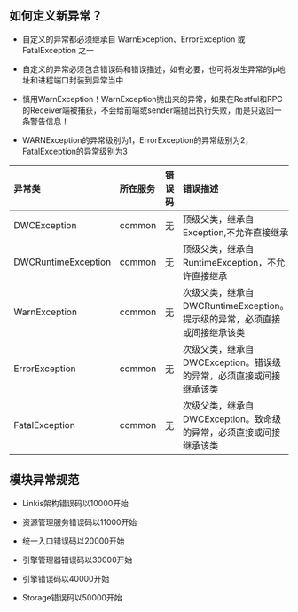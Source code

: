 ## 如何定义新异常？

- 自定义的异常都必须继承自 WarnException、ErrorException 或 FatalException 之一

- 自定义的异常必须包含错误码和错误描述，如有必要，也可将发生异常的ip地址和进程端口封装到异常当中

- 慎用WarnException！WarnException抛出来的异常，如果在Restful和RPC的Receiver端被捕获，不会给前端或sender端抛出执行失败，而是只返回一条警告信息！

- WARNException的异常级别为1，ErrorException的异常级别为2，FatalException的异常级别为3

|异常类|	所在服务|   错误码|    错误描述|
|:----  |:---   |:---   |:---   |
|DWCException|	common| 无|	顶级父类，继承自Exception,不允许直接继承|
|DWCRuntimeException|	common|	无|	顶级父类，继承自RuntimeException，不允许直接继承|
|WarnException|	common|	无|	次级父类，继承自DWCRuntimeException。提示级的异常，必须直接或间接继承该类|
|ErrorException|	common|	无|	次级父类，继承自DWCException。错误级的异常，必须直接或间接继承该类|
|FatalException|	common|	无|	次级父类，继承自DWCException。致命级的异常，必须直接或间接继承该类|


## 模块异常规范

- Linkis架构错误码以10000开始

- 资源管理服务错误码以11000开始

- 统一入口错误码以20000开始

- 引擎管理器错误码以30000开始

- 引擎错误码以40000开始

- Storage错误码以50000开始
